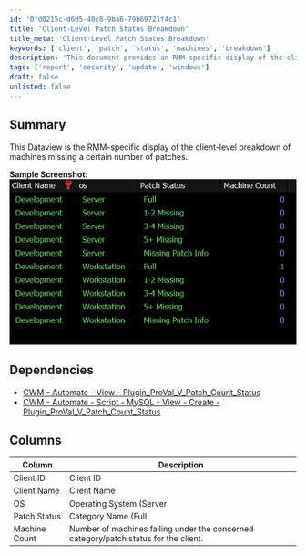 ```yaml
---
id: '0fd0215c-d6d5-40c8-9ba6-79b69721f4c1'
title: 'Client-Level Patch Status Breakdown'
title_meta: 'Client-Level Patch Status Breakdown'
keywords: ['client', 'patch', 'status', 'machines', 'breakdown']
description: 'This document provides an RMM-specific display of the client-level breakdown of machines that are missing a certain number of patches, including detailed columns for client ID, name, operating system, patch status, and machine count.'
tags: ['report', 'security', 'update', 'windows']
draft: false
unlisted: false
---
```


## Summary

This Dataview is the RMM-specific display of the client-level breakdown of machines missing a certain number of patches.

**Sample Screenshot:**  
![Sample Screenshot](../../../static/img/Dash---Missing-Patch---Count-by-Machines---Client-Filter/image_1.png)

## Dependencies

- [CWM - Automate - View - Plugin_ProVal_V_Patch_Count_Status](<../views/Plugin_ProVal_V_Patch_Count_Status.md>)  
- [CWM - Automate - Script - MySQL - View - Create - Plugin_ProVal_V_Patch_Count_Status](<../scripts/MySQL - View - Create - Plugin_ProVal_V_Patch_Count_Status.md>)  

## Columns

| Column        | Description                                                                                  |
|---------------|----------------------------------------------------------------------------------------------|
| Client ID     | Client ID                                                                                     |
| Client Name   | Client Name                                                                                  |
| OS            | Operating System (Server | Workstation)                                                     |
| Patch Status  | Category Name (Full | 1-2 Missing | 3-4 Missing | 5+ Missing | Missing Patch Info)         |
| Machine Count | Number of machines falling under the concerned category/patch status for the client.       |

